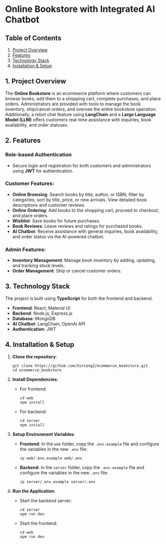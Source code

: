 # Online Bookstore with Integrated AI Chatbot

## Table of Contents
1. [Project Overview](#1-project-overview)
2. [Features](#2-features)
3. [Technology Stack](#3-technology-stack)
4. [Installation & Setup](#4-installation--setup)

## 1. Project Overview

The **Online Bookstore** is an ecommerce platform where customers can browse books, add them to a shopping cart, complete purchases, and place orders. Administrators are provided with tools to manage the book inventory, ship/cancel orders, and oversee the entire bookstore operation. Additionally, a robot chat feature using **LangChain** and a **Large Language Model (LLM)** offers customers real-time assistance with inquiries, book availability, and order statuses.

## 2. Features

### Role-based Authentication
- Secure login and registration for both customers and administrators using **JWT** for authentication.

### Customer Features:
- **Online Browsing**: Search books by title, author, or ISBN; filter by categories; sort by title, price, or new arrivals. View detailed book descriptions and customer reviews.
- **Online Ordering**: Add books to the shopping cart, proceed to checkout, and place orders.
- **Wishlist**: Save books for future purchases.
- **Book Reviews**: Leave reviews and ratings for purchased books.
- **AI Chatbot**: Receive assistance with general inquiries, book availability, and order status via the AI-powered chatbot.

### Admin Features:
- **Inventory Management**: Manage book inventory by adding, updating, and tracking stock levels.
- **Order Management**: Ship or cancel customer orders.

## 3. Technology Stack

The project is built using **TypeScript** for both the frontend and backend.

- **Frontend**: React, Material UI
- **Backend**: Node.js, Express.js
- **Database**: MongoDB
- **AI Chatbot**: LangChain, OpenAI API
- **Authentication**: JWT

## 4. Installation & Setup

1. **Clone the repository**:
   ```
   git clone https://github.com/XintangZ/ecommerce_bookstore.git
   cd ecommerce_bookstore
   ```

2. **Install Dependencies**:
   - For frontend:
     ```
     cd web
     npm install
     ```
     
   - For backend:
     ```
     cd server
     npm install
     ```

3. **Setup Environment Variables**:
   - **Frontend**: In the `web` folder, copy the `.env.example` file and configure the variables in the new `.env` file:
     ```
     cp web/.env.example web/.env
     ```
     
   - **Backend**: In the `server` folder, copy the `.env.example` file and configure the variables in the new `.env` file:
     ```
     cp server/.env.example server/.env
     ```
     
4. **Run the Application**:
   - Start the backend server:
     ```
     cd server
     npm run dev
     ```
     
   - Start the frontend:
     ```
     cd web
     npm run dev
     ```
